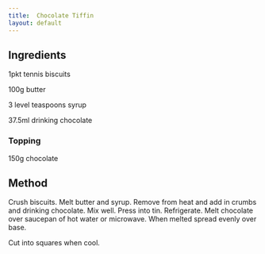 ```yaml
---
title:  Chocolate Tiffin
layout: default
---
```


## Ingredients

1pkt tennis biscuits

100g butter

3 level teaspoons syrup

37.5ml drinking chocolate

### Topping

150g chocolate


## Method

Crush biscuits.
Melt butter and syrup.
Remove from heat and add in crumbs and drinking chocolate.
Mix well.
Press into tin.
Refrigerate.
Melt chocolate over saucepan of hot water or microwave.
When melted spread evenly over base.

Cut into squares when cool.

